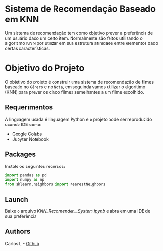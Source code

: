 # Sistema de Recomendação Baseado em KNN
Um sistema de recomendação tem como objetivo prever a preferência de um usuário dado um certo item. Normalmente são feitos utilizando o algorítimo KNN por utilizar em sua estrutura afinidade entre elementos dado certas características.

# Objetivo do Projeto
O objetivo do projeto é construir uma sistema de recomendação de filmes baseado no `Gênero` e no `Nota`, em seguinda vamos utilizar o algorítimo (KNN) para prever os cinco filmes semelhantes a um filme escolhido.

## Requerimentos
A linguagem usada é linguagem Python e o projeto pode ser reproduzido usando IDE como:
- Google Colabs
- Jupyter Notebook

## Packages
Instale os seguintes recursos:

```python
import pandas as pd
import numpy as np
from sklearn.neighbors import NearestNeighbors
```
## Launch
Baixe o arquivo *KNN_Recomender__System.ipynb* e abra em uma IDE de sua preferência

## Authors
Carlos L - [Github](https://github.com/CllsPy)
